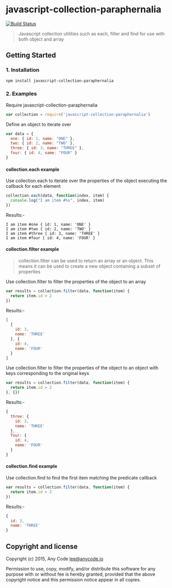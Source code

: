 # javascript-collection-paraphernalia

[![Build Status](https://travis-ci.org/any-code/javascript-collection-paraphernalia.svg?branch=master)](https://travis-ci.org/any-code/javascript-collection-paraphernalia)

> Javascript collection utilities such as each, filter and find for use with both object and array 

## Getting Started

### 1. Installation

``` bash
npm install javascript-collection-paraphernalia
```

### 2. Examples

Require javascript-collection-paraphernalia
    
``` javascript 
var collection = require('javascript-collection-paraphernalia')
```
    
Define an object to iterate over    
    
``` javascript 
var data = {
  one: { id: 1, name: "ONE" },
  two: { id: 2, name: "TWO" },
  three: { id: 3, name: "THREE" },
  four: { id: 4, name: "FOUR" }
}
```

#### collection.each example

Use collection.each to iterate over the properties of the object executing the callback for each element    
    
``` javascript 
collection.each(data, function(index, item) {
  console.log("I am item #%s", index, item)
})
```

Results:-

    I am item #one { id: 1, name: 'ONE' }
    I am item #two { id: 2, name: 'TWO' }
    I am item #three { id: 3, name: 'THREE' }
    I am item #four { id: 4, name: 'FOUR' }

#### collection.filter example
    
> collection.filter can be used to return an array or an object. This means it can be used to create a new object 
containing a subset of properties
    
Use collection.filter to filter the properties of the object to an array    
    
``` javascript
var results = collection.filter(data, function(item) {
  return item.id > 2
})
```

Results:-

``` javascript
[ 
  { 
    id: 3, 
    name: 'THREE' 
  }, { 
    id: 4, 
    name: 'FOUR' 
  } 
]
```

Use collection.filter to filter the properties of the object to an object with keys corresponding to the original keys    
    
``` javascript    
var results = collection.filter(data, function(item) {
  return item.id > 2
}, {})
```

Results:-

``` javascript
{ 
  three: { 
    id: 3, 
    name: 'THREE' 
  },
  four: { 
    id: 4, 
    name: 'FOUR' 
  }
}
```

#### collection.find example
    
Use collection.find to find the first item matching the predicate callback  
    
``` javascript
var results = collection.filter(data, function(item) {
  return item.id > 2
})
```

Results:-

``` javascript
{ 
  id: 3, 
  name: 'THREE' 
}
```

## Copyright and license
Copyright (c) 2015, Any Code <lee@anycode.io>

Permission to use, copy, modify, and/or distribute this software for any
purpose with or without fee is hereby granted, provided that the above
copyright notice and this permission notice appear in all copies.
